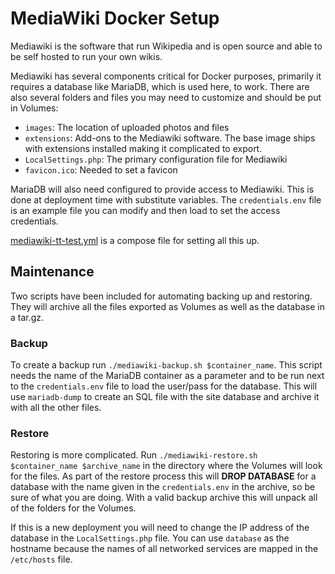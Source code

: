 # MediaWiki Docker Setup

Mediawiki is the software that run Wikipedia and is open source and able to be
self hosted to run your own wikis.

Mediawiki has several components critical for Docker purposes, primarily it
requires a database like MariaDB, which is used here, to work. There are also 
several folders and files you may need to customize and should be put in 
Volumes:

 - `images`: The location of uploaded photos and files
 - `extensions`: Add-ons to the Mediawiki software. The base image ships with 
extensions installed making it complicated to export.
 - `LocalSettings.php`: The primary configuration file for Mediawiki
 - `favicon.ico`: Needed to set a favicon

MariaDB will also need configured to provide access to Mediawiki. This is done
at deployment time with substitute variables. The `credentials.env` file is an
example file you can modify and then load to set the access credentials.

[mediawiki-tt-test.yml](mediawiki-tt-test.yml) is a compose file for setting 
all this up.

## Maintenance

Two scripts have been included for automating backing up and restoring. They 
will archive all the files exported as Volumes as well as the database in a 
tar.gz.

### Backup

To create a backup run `./mediawiki-backup.sh $container_name`. This script 
needs the name of the MariaDB container as a parameter and to be run next to 
the `credentials.env` file to load the user/pass for the database. This will 
use `mariadb-dump` to create an SQL file with the site database and archive it 
with all the other files.

### Restore

Restoring is more complicated. Run `./mediawiki-restore.sh $container_name
$archive_name` in the directory where the Volumes will look for the files. As
part of the restore process this will **DROP DATABASE** for a database with the
name given in the `credentials.env` in the archive, so be sure of what you are
doing. With a valid backup archive this will unpack all of the folders for the 
Volumes.

If this is a new deployment you will need to change the IP address of the 
database in the `LocalSettings.php` file. You can use `database` as the
hostname because the names of all networked services are mapped in the 
`/etc/hosts` file.
